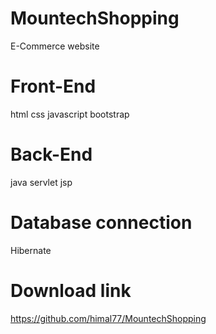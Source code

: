 # MountechShopping
E-Commerce website

# Front-End
html 
css
javascript
bootstrap

# Back-End
java
servlet
jsp

# Database connection
Hibernate

# Download link
https://github.com/himal77/MountechShopping
